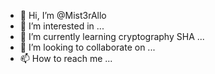 - 👋 Hi, I’m @Mist3rAllo
- 👀 I’m interested in ...
- 🌱 I’m currently learning cryptography SHA ...
- 💞️ I’m looking to collaborate on ...
- 📫 How to reach me ...

<!---
Mist3rAllo/Mist3rAllo is a ✨ special ✨ repository because its `README.md` (this file) appears on your GitHub profile.
You can click the Preview link to take a look at your changes.
--->
